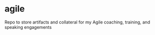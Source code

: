 # agile
Repo to store artifacts and collateral for my Agile coaching, training, and speaking engagements

